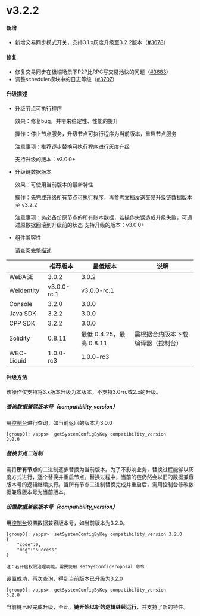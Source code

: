 # v3.2.2

#### 新增

* 新增交易同步模式开关，支持3.1.x灰度升级至3.2.2版本（[#3678](https://github.com/FISCO-BCOS/FISCO-BCOS/pull/3678)）

#### 修复

* 修复交易同步在极端场景下P2P比RPC写交易池快的问题（[#3683](https://github.com/FISCO-BCOS/FISCO-BCOS/pull/3683))
* 调整scheduler模块中的日志等级（[#3707](https://github.com/FISCO-BCOS/FISCO-BCOS/pull/3707)）

#### 升级描述

* 升级节点可执行程序

  效果：修复bug，并带来稳定性、性能的提升

  操作：停止节点服务，升级节点可执行程序为当前版本，重启节点服务

  注意事项：推荐逐步替换可执行程序进行灰度升级

  支持升级的版本：v3.0.0+

* 升级链数据版本

  效果：可使用当前版本的最新特性

  操作：先完成升级所有节点可执行程序，再参考[文档](https://fisco-bcos-doc.readthedocs.io/zh_CN/latest/docs/introduction/change_log/3_2_1.html#id5)发送交易升级链数据版本至 v3.2.2

  注意事项：务必备份原节点的所有账本数据，若操作失误造成升级失败，可通过原数据回滚到升级前的状态
  支持升级的版本：v3.0.0+

* 组件兼容性

  请查阅[完整描述](https://fisco-bcos-documentation.readthedocs.io/zh_CN/latest/docs/compatibility.html#fisco-bcos-v3-2-2)

|            | 推荐版本    | 最低版本                 | 说明                               |
|------------|-------------|--------------------------|------------------------------------|
| WeBASE     | 3.0.2       | 3.0.2                    |                                    |
| WeIdentity | v3.0.0-rc.1 | v3.0.0-rc.1              |                                    |
| Console    | 3.2.0       | 3.0.0                    |                                    |
| Java SDK   | 3.2.2       | 3.0.0                    |                                    |
| CPP SDK    | 3.2.2       | 3.0.0                    |                                    |
| Solidity   | 0.8.11      | 最低 0.4.25，最高 0.8.11 | 需根据合约版本下载编译器（控制台） |
| WBC-Liquid | 1.0.0-rc3   | 1.0.0-rc3                |                                    |

#### 升级方法

该操作仅支持将3.x版本升级为本版本，不支持3.0-rc或2.x的升级。

##### 查询数据兼容版本号（compatibility_version）

用[控制台](https://fisco-bcos-doc.readthedocs.io/zh_CN/latest/docs/operation_and_maintenance/console/console_commands.html#getsystemconfigbykey)进行查询，如当前返回的版本为3.0.0

``` 
[group0]: /apps>  getSystemConfigByKey compatibility_version
3.0.0
```

##### 替换节点二进制

需将**所有节点**的二进制逐步替换为当前版本。为了不影响业务，替换过程能够以灰度方式进行，逐个替换并重启节点。替换过程中，当前的链仍然会以旧的数据兼容版本号的逻辑继续执行。当所有节点二进制替换完成并重启后，需用控制台修改数据兼容版本号为当前版本。

##### 设置数据兼容版本号（compatibility_version）

用[控制台](https://fisco-bcos-doc.readthedocs.io/zh_CN/latest/docs/operation_and_maintenance/console/console_commands.html#setsystemconfigbykey)设置数据兼容版本号，如当前版本为3.2.0。

```
[group0]: /apps>  setSystemConfigByKey compatibility_version 3.2.0
{
    "code":0,
    "msg":"success"
}

注：若开启权限治理功能，需要使用 setSysConfigProposal 命令
```

设置成功，再次查询，得到当前版本已升级为3.2.0

``` 
[group0]: /apps>  getSystemConfigByKey compatibility_version
3.2.0
```

当前链已经完成升级，至此，**链开始以新的逻辑继续运行**，并支持了新的特性。

